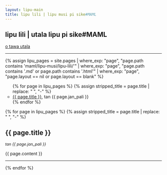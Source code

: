 ```yaml
---
layout: lipu-main
title: lipu lili | lipu musi pi sike#MAML
---
```


<section class="frontmatter container-in-main" markdown="1">


# lipu lili | utala lipu pi sike#MAML

[o tawa utala](/index.html)


<hr>

{% assign lipu_pages = site.pages | where_exp: "page", "page.path contains 'maml/lipu-musi/lipu-lili/'" | where_exp: "page", "page.path contains '.md' or page.path contains '.html'" | where_exp: "page", "page.layout == nil or page.layout == blank" %}


<style>
    .nimi-pi-lipu-lili{
        gap: 1em;
        list-style: circle;
    }
    main h2{
      padding-block-end: 0;
    }
    .nimi-jan{
      margin-block-end: 0.5em;
      font-size: 0.9em;
    }
    
</style>

<ul role="list" class="nimi-pi-lipu-lili">
{% for page in lipu_pages %}
    {% assign stripped_title = page.title | replace: " ", "-" %}

  <li><a href="#{{ stripped_title }}">{{ page.title }}</a>, tan {{ page.jan_pali }}</li>
{% endfor %}
</ul>






</section>
<section class="content" markdown="1">

{% for page in lipu_pages %}
    {% assign stripped_title = page.title | replace: " ", "-" %}
  <h2 tabindex="-1" id="{{ stripped_title }}">{{ page.title }}</h2>
  <em class="nimi-jan">tan {{ page.jan_pali }}</em>

  {{ page.content }}
  <hr>
{% endfor %}
</section>
